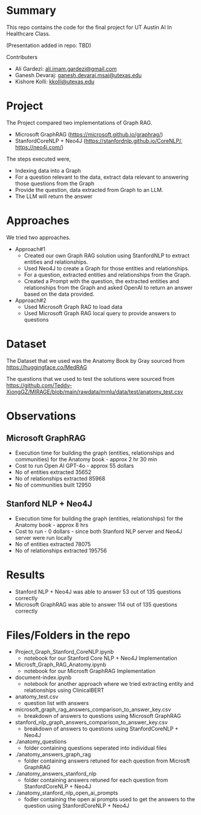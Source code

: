 # Summary

This repo contains the code for the final project for UT Austin AI In Healthcare Class.

(Presentation added in repo: TBD)

Contributers
  - Ali Gardezi: ali.imam.gardezi@gmail.com
  - Ganesh Devaraj: ganesh.devaraj.msai@utexas.edu
  - Kishore Kolli: kkolli@utexas.edu 

# Project

The Project compared two implementations of Graph RAG.

-  Microsoft GraphRAG (https://microsoft.github.io/graphrag/)
-  StanfordCoreNLP + Neo4J (https://stanfordnlp.github.io/CoreNLP/, https://neo4j.com/)

The steps executed were,

- Indexing data into a Graph
- For a question relevant to the data, extract data relevant to answering those questions from the Graph
- Provide the question, data extracted from Graph to an LLM.
- The LLM will return the answer
   

# Approaches

We tried two approaches.

- Approach#1
  - Created our own Graph RAG solution using StanfordNLP to extract entities and relationships.
  - Used Neo4J to create a Graph for those entities and relationships.
  - For a question, extracted entities and relationships from the Graph.
  - Created a Prompt with the question, the extracted entities and relationships from the Graph and asked OpenAI to return an answer based on the data provided.
- Approach#2
  - Used Microsoft Graph RAG to load data
  - Used Microsoft Graph RAG local query to provide answers to questions


# Dataset

The Dataset that we used was the Anatomy Book by Gray sourced from https://huggingface.co/MedRAG

The questions that we used to test the solutions were sourced from https://github.com/Teddy-XiongGZ/MIRAGE/blob/main/rawdata/mmlu/data/test/anatomy_test.csv


# Observations

## Microsoft GraphRAG

- Execution time for building the graph (entities, relationships and communities) for the Anatomy book - approx 2 hr 30 min
- Cost to run Open AI GPT-4o - approx 55 dollars
- No of entities extracted 35652
- No of relationships extracted 85968
- No of communities built 12950

## Stanford NLP + Neo4J 

- Execution time for building the graph (entities, relationships) for the Anatomy book - approx 8 hrs
- Cost to run - 0 dollars - since both Stanford NLP server and Neo4J server were run locally
- No of entities extracted 78075
- No of relationships extracted 195756

# Results

- Stanford NLP + Neo4J was able to answer 53 out of 135 questions correctly
- Microsoft GraphRAG was able to answer 114 out of 135 questions correctly

# Files/Folders in the repo

- Project_Graph_Stanford_CoreNLP.ipynb
  -  notebook for our Stanford Core NLP + Neo4J Implementation
- Microsft_Graph_RAG_Anatomy.ipynb
  -  notebook for our Microsft GraphRAG Implementation
- document-index.ipynb
  -  notebook for another approach where we tried extracting entity and relationships using ClinicalBERT
- anatomy_test.csv
  -  question list with answers
- microsoft_graph_rag_answers_comparison_to_answer_key.csv
  -  breakdown of answers to questions using Microsoft GraphRAG
- stanford_nlp_graph_answers_comparison_to_answer_key.csv
  -  breakdown of answers to questions using StanfordCoreNLP + Neo4J
- ./anatomy_questions
  -  folder containing questions seperated into individual files
- ./anatomy_answers_graph_rag
  -  folder containing answers retuned for each question from Microsft GraphRAG
- ./anatomy_answers_stanford_nlp  
  - folder containing answers retuned for each question from StanfordCoreNLP + Neo4J
- ./anatomy_stanford_nlp_open_ai_prompts
  - fodler containing the open ai prompts used to get the answers to the question using StanfordCoreNLP + Neo4J
